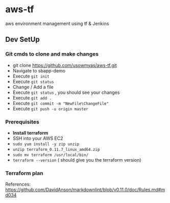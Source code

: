 # aws-tf
aws environment management using tf &amp; Jenkins

## Dev SetUp

### Git cmds to clone and make changes

* git clone https://github.com/usowmyas/aws-tf.git
* Navigate to sbapp-demo
* Execute `git init`
* Execute `git status`
* Change / Add a file 
* Execute `git status` , you should see your changes
* Execute `git add .`
* Execute `git commit -m "NewFile\ChangeFile"`
* Execute `git push -u origin master`

### Prerequisites

* **Install terraform**
 * SSH into your AWS EC2
 * `sudo yum install -y zip unzip` 
 * `unzip terraform_0.11.7_linux_amd64.zip`
 * `sudo mv terraform /usr/local/bin/`
 * `terraform --version` ( should give you the terraform version)


### Terraform plan 

References:
https://github.com/DavidAnson/markdownlint/blob/v0.11.0/doc/Rules.md#md034
